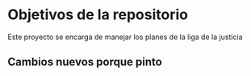 # Objetivos de la repositorio

Este proyecto se encarga de manejar los planes de la liga de la justicia

## Cambios nuevos porque pinto